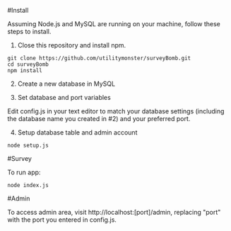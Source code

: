 #Install

Assuming Node.js and MySQL are running on your machine, follow these steps to install.

1. Close this repository and install npm.

```
git clone https://github.com/utilitymonster/surveyBomb.git
cd surveyBomb
npm install
```

2. Create a new database in MySQL 

3. Set database and port variables

Edit config.js in your text editor to match your database settings (including the database name you created in #2) and your preferred port.

4. Setup database table and admin account

```
node setup.js
```

#Survey

To run app:

```
node index.js
```

#Admin

To access admin area, visit http://localhost:[port]/admin, replacing "port" with the port you entered in config.js.